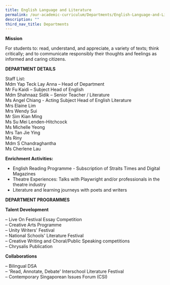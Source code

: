 ```yaml
---
title: English Language and Literature
permalink: /our-academic-curriculum/Departments/English-Language-and-Literature/
description: ""
third_nav_title: Departments
---
```

**Mission**

For students to: read, understand, and appreciate, a variety of texts; think critically; and to communicate responsibly their thoughts and feelings as informed and caring citizens.

**DEPARTMENT DETAILS**

Staff List:<br>
Mdm Yap Teck Lay Anna – Head of Department <br>
Mr Fu Kaidi – Subject Head of English <br>
Mdm Shahnaaz Sidik – Senior Teacher / Literature <br>
Ms Angel Chiang - Acting Subject Head of English Literature <br>
Mrs Elaine Lim <br>
Mrs Wendy Sui <br>
Mr Sim Kian Ming <br>
Ms Su Mei Lenden-Hitchcock <br>
Ms Michelle Yeong <br>
Mrs Tan Jie Ying <br>
Ms Riny <br>
Mdm S Chandraghantha <br>
Ms Cherlene Lau

**Enrichment Activities:**

* English Reading Programme - Subscription of Straits Times and Digital Magazines <br>
* Theatre Experiences: Talks with Playwright and/or professionals in the theatre industry <br>
* Literature and learning journeys with poets and writers

**DEPARTMENT PROGRAMMES**

**Talent Development**

– Live On Festival Essay Competition <br>
– Creative Arts Programme<br>
– Unity Writers' Festival <br>
– National Schools' Literature Festival <br>
– Creative Writing and Choral/Public Speaking competitions <br>
– Chrysalis Publication

**Collaborations**

– Bilingual DSA <br>
– 'Read, Annotate, Debate' Interschool Literature Festival <br>
– Contemporary Singaporean Issues Forum (CSI)
